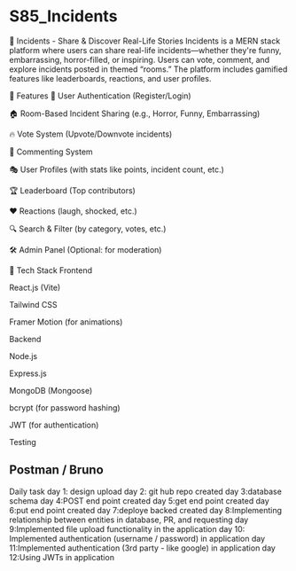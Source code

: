 # S85_Incidents
🧠 Incidents - Share & Discover Real-Life Stories
Incidents is a MERN stack platform where users can share real-life incidents—whether they're funny, embarrassing, horror-filled, or inspiring. Users can vote, comment, and explore incidents posted in themed “rooms.” The platform includes gamified features like leaderboards, reactions, and user profiles.

🚀 Features
🧾 User Authentication (Register/Login)

🏠 Room-Based Incident Sharing (e.g., Horror, Funny, Embarrassing)

🔥 Vote System (Upvote/Downvote incidents)

💬 Commenting System

🎭 User Profiles (with stats like points, incident count, etc.)

🏆 Leaderboard (Top contributors)

❤️ Reactions (laugh, shocked, etc.)

🔍 Search & Filter (by category, votes, etc.)

🛠️ Admin Panel (Optional: for moderation)

🧰 Tech Stack
Frontend

React.js (Vite)

Tailwind CSS

Framer Motion (for animations)

Backend

Node.js

Express.js

MongoDB (Mongoose)

bcrypt (for password hashing)

JWT (for authentication)

Testing

Postman / Bruno
---------------------------------------------------------------------------------------------------------------------------------------------------------------------------------------------------

Daily task
day 1: design upload
day 2: git hub repo created
day 3:database schema
day 4:POST end point created
day 5:get end point created
day 6:put end point created
day 7:deploye backed created
day 8:Implementing relationship between entities in database, PR, and requesting
day 9:Implemented file upload functionality in the application
day 10: Implemented authentication (username / password) in application
day 11:Implemented authentication (3rd party - like google) in application
day 12:Using JWTs in application




